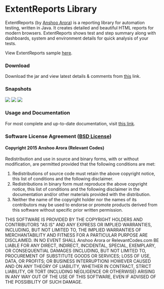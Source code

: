 # ExtentReports Library

ExtentReports (by <a href='http://relevantcodes.com'>Anshoo Arora</a>) is a reporting library for automation testing, written in Java.  It creates detailed and beautiful HTML reports for modern browsers.  ExtentReports shows test and step summary along with dashboards, system and environment details for quick analysis of your tests.

View ExtentReports sample <a href='http://relevantcodes.com/Tools/ExtentReports2/Extent.html'>here</a>.

### Download

Download the jar and view latest details & comments from <a href='http://relevantcodes.com/extentreports-for-selenium/'>this</a> link.

### Snapshots

![](http://relevantcodes.com/Tools/ExtentReports2/snapshots/extent-large-1.png)
![](http://relevantcodes.com/Tools/ExtentReports2/snapshots/extent-large-2.png)
![](http://relevantcodes.com/Tools/ExtentReports2/snapshots/extent-large-3.png)

### Usage and Documentation

For most complete and up-to-date documentation, visit <a href='http://relevantcodes.com/extentreports/'>this link</a>.

### Software License Agreement (<a href='http://opensource.org/licenses/BSD-3-Clause'>BSD License</a>)

#### Copyright 2015 Anshoo Arora (Relevant Codes)

Redistribution and use in source and binary forms, with or without modification, are permitted provided that the following conditions are met:

<ol>
	<li>Redistributions of source code must retain the above copyright notice, this list of conditions and the following disclaimer.</li>
	<li>Redistributions in binary form must reproduce the above copyright notice, this list of conditions and the following disclaimer in the documentation and/or other materials provided with the distribution.</li>
	<li>Neither the name of the copyright holder nor the names of its contributors may be used to endorse or promote products derived from this software without specific prior written permission.</li>
</ol>

THIS SOFTWARE IS PROVIDED BY THE COPYRIGHT HOLDERS AND CONTRIBUTORS "AS IS" AND ANY EXPRESS OR IMPLIED WARRANTIES, INCLUDING, BUT NOT LIMITED TO, THE IMPLIED WARRANTIES OF MERCHANTABILITY AND FITNESS FOR A PARTICULAR PURPOSE ARE DISCLAIMED. IN NO EVENT SHALL Anshoo Arora or RelevantCodes.com BE LIABLE FOR ANY DIRECT, INDIRECT, INCIDENTAL, SPECIAL, EXEMPLARY, OR CONSEQUENTIAL DAMAGES (INCLUDING, BUT NOT LIMITED TO, PROCUREMENT OF SUBSTITUTE GOODS OR SERVICES; LOSS OF USE, DATA, OR PROFITS; OR BUSINESS INTERRUPTION) HOWEVER CAUSED AND ON ANY THEORY OF LIABILITY, WHETHER IN CONTRACT, STRICT LIABILITY, OR TORT (INCLUDING NEGLIGENCE OR OTHERWISE) ARISING IN ANY WAY OUT OF THE USE OF THIS SOFTWARE, EVEN IF ADVISED OF THE POSSIBILITY OF SUCH DAMAGE.